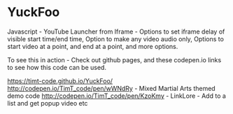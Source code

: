 # YuckFoo
Javascript - YouTube Launcher from Iframe - Options to set iframe delay of visible start time/end time, Option to make any video audio only, Options to start video at a point, and end at a point, and more options.

To see this in action - Check out github pages, and these codepen.io links to see how this code can be used.

https://timt-code.github.io/YuckFoo/
http://codepen.io/TimT_code/pen/wWNdRy - Mixed Martial Arts themed demo code
http://codepen.io/TimT_code/pen/KzoKmy - LinkLore - Add to a list and get popup video etc


